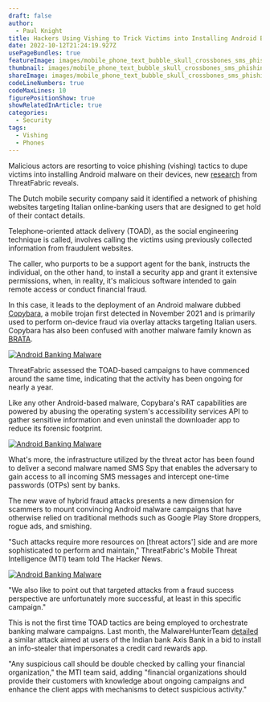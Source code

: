 ```yaml
---
draft: false
author:
  - Paul Knight
title: Hackers Using Vishing to Trick Victims into Installing Android Banking Malware
date: 2022-10-12T21:24:19.927Z
usePageBundles: true
featureImage: images/mobile_phone_text_bubble_skull_crossbones_sms_phishing_smishing_malware_spam_scam_fraud_by_jane_kelly_getty-669307004_hacker_calling_vishing_by_roshi11_getty-826793334_glitch_by_egor_suvorov_getty-937387638_2400x1600-100807621-large.webp
thumbnail: images/mobile_phone_text_bubble_skull_crossbones_sms_phishing_smishing_malware_spam_scam_fraud_by_jane_kelly_getty-669307004_hacker_calling_vishing_by_roshi11_getty-826793334_glitch_by_egor_suvorov_getty-937387638_2400x1600-100807621-large.webp
shareImage: images/mobile_phone_text_bubble_skull_crossbones_sms_phishing_smishing_malware_spam_scam_fraud_by_jane_kelly_getty-669307004_hacker_calling_vishing_by_roshi11_getty-826793334_glitch_by_egor_suvorov_getty-937387638_2400x1600-100807621-large.webp
codeLineNumbers: true
codeMaxLines: 10
figurePositionShow: true
showRelatedInArticle: true
categories:
  - Security
tags:
  - Vishing
  - Phones
---
```

Malicious actors are resorting to voice phishing (vishing) tactics to dupe victims into installing Android malware on their devices, new [research](https://www.threatfabric.com/blogs/toad-fraud.html) from ThreatFabric reveals.

The Dutch mobile security company said it identified a network of phishing websites targeting Italian online-banking users that are designed to get hold of their contact details.

Telephone-oriented attack delivery (TOAD), as the social engineering technique is called, involves calling the victims using previously collected information from fraudulent websites.

The caller, who purports to be a support agent for the bank, instructs the individual, on the other hand, to install a security app and grant it extensive permissions, when, in reality, it's malicious software intended to gain remote access or conduct financial fraud.

In this case, it leads to the deployment of an Android malware dubbed [Copybara](https://www.threatfabric.com/blogs/brata-a-tale-of-three-families.html), a mobile trojan first detected in November 2021 and is primarily used to perform on-device fraud via overlay attacks targeting Italian users. Copybara has also been confused with another malware family known as [BRATA](https://thehackernews.com/2022/06/brata-android-malware-gains-advanced.html).

[![Android Banking Malware](https://thehackernews.com/new-images/img/b/R29vZ2xl/AVvXsEgXZ1aanMRVEwVLp21Sdvik8iwBEGeRr-EDGNV5r-NKlh37UAQNfQNZwHrfDtKRopd3fT3bUcxD91AFg1HJfyrtCwlG9Cs2wKENuoV_6hyRMj1ZIniS2gzMzsYTqqsiQaVd39GeuTqIz41FBSc4BFwSHYD4oSoHLTUJNdodEXfXtt9crRJ5Bq6eplKC/s728-e1000/image-3.jpg "Android Banking Malware")](https://thehackernews.com/new-images/img/b/R29vZ2xl/AVvXsEgXZ1aanMRVEwVLp21Sdvik8iwBEGeRr-EDGNV5r-NKlh37UAQNfQNZwHrfDtKRopd3fT3bUcxD91AFg1HJfyrtCwlG9Cs2wKENuoV_6hyRMj1ZIniS2gzMzsYTqqsiQaVd39GeuTqIz41FBSc4BFwSHYD4oSoHLTUJNdodEXfXtt9crRJ5Bq6eplKC/s728-e100/image-3.jpg)

ThreatFabric assessed the TOAD-based campaigns to have commenced around the same time, indicating that the activity has been ongoing for nearly a year.

Like any other Android-based malware, Copybara's RAT capabilities are powered by abusing the operating system's accessibility services API to gather sensitive information and even uninstall the downloader app to reduce its forensic footprint.

[![Android Banking Malware](https://thehackernews.com/new-images/img/b/R29vZ2xl/AVvXsEhMoG3nsSIZVenJUJYPjASKGE91WsrYG0_yaSVQKN1VUX0KEXA-LB15GFAdqPkNApJMMvFLtYPfDa4naKQSxCG51BfhWcqYHZhLG4lSGs02D6XpX9MHgyd3FKVB7XxyaKmWvNNmigN2PbbspDKs0q8aHdCe9R8dIc_v-NPTfK2nStarnPO7BN6hx0EZ/s728-e1000/image-1.jpg "Android Banking Malware")](https://thehackernews.com/new-images/img/b/R29vZ2xl/AVvXsEhMoG3nsSIZVenJUJYPjASKGE91WsrYG0_yaSVQKN1VUX0KEXA-LB15GFAdqPkNApJMMvFLtYPfDa4naKQSxCG51BfhWcqYHZhLG4lSGs02D6XpX9MHgyd3FKVB7XxyaKmWvNNmigN2PbbspDKs0q8aHdCe9R8dIc_v-NPTfK2nStarnPO7BN6hx0EZ/s728-e100/image-1.jpg)

What's more, the infrastructure utilized by the threat actor has been found to deliver a second malware named SMS Spy that enables the adversary to gain access to all incoming SMS messages and intercept one-time passwords (OTPs) sent by banks.

The new wave of hybrid fraud attacks presents a new dimension for scammers to mount convincing Android malware campaigns that have otherwise relied on traditional methods such as Google Play Store droppers, rogue ads, and smishing.

"Such attacks require more resources on \[threat actors'] side and are more sophisticated to perform and maintain," ThreatFabric's Mobile Threat Intelligence (MTI) team told The Hacker News.

[![Android Banking Malware](https://thehackernews.com/new-images/img/b/R29vZ2xl/AVvXsEhCV81X_QH5WmQACA8Ja83YXTuKJ9l4yeDGExdB0pKXgqu_ICO36jK_ywcmITJH75X2cK5S8wHidp-sM5HvXEcUp_P-gFz_L0slzVBwb7J3AURIIzxG0xeN_HzfQW3BwVdNXQyzy-pWUzJv5qBXvqsUFznN4cTU0Jk4jm5q_BvJ92YGROwzT1BuWKjn/s728-e1000/image-2.jpg "Android Banking Malware")](https://thehackernews.com/new-images/img/b/R29vZ2xl/AVvXsEhCV81X_QH5WmQACA8Ja83YXTuKJ9l4yeDGExdB0pKXgqu_ICO36jK_ywcmITJH75X2cK5S8wHidp-sM5HvXEcUp_P-gFz_L0slzVBwb7J3AURIIzxG0xeN_HzfQW3BwVdNXQyzy-pWUzJv5qBXvqsUFznN4cTU0Jk4jm5q_BvJ92YGROwzT1BuWKjn/s728-e100/image-2.jpg)

"We also like to point out that targeted attacks from a fraud success perspective are unfortunately more successful, at least in this specific campaign."

This is not the first time TOAD tactics are being employed to orchestrate banking malware campaigns. Last month, the MalwareHunterTeam [detailed](https://twitter.com/malwrhunterteam/status/1566173265625767937) a similar attack aimed at users of the Indian bank Axis Bank in a bid to install an info-stealer that impersonates a credit card rewards app.

"Any suspicious call should be double checked by calling your financial organization," the MTI team said, adding "financial organizations should provide their customers with knowledge about ongoing campaigns and enhance the client apps with mechanisms to detect suspicious activity."